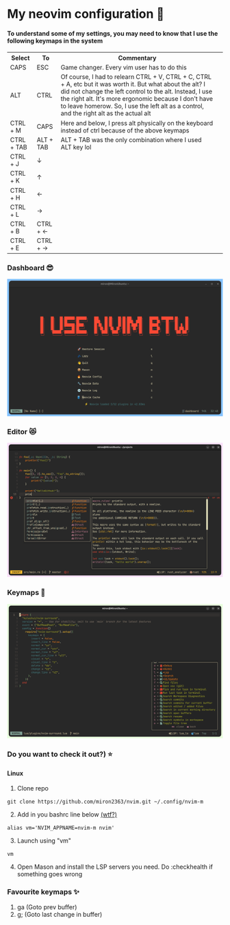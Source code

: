 # My neovim configuration 🤗

#### To understand some of my settings, you may need to know that I use the following keymaps in the system


<table>
    <tr>
        <th>Select</th>
        <th>To</th>
        <th>Commentary</th>
    <tr>
    <tr>
        <td>CAPS</td>
        <td>ESC</td>
        <td>Game changer. Every vim user has to do this</td>
    <tr>
        <td>ALT</td>
        <td>CTRL</td>
        <td>
            Of course, I had to relearn CTRL + V, CTRL + C, CTRL + A, etc but it was worth it. But what about the alt?
            I did not change the left control to the alt. Instead, I use the right alt. It's more ergonomic because I don't have to leave homerow.
            So, I use the left alt as a control, and the right alt as the actual alt
        </td>
    </tr>
    <tr>
        <td>CTRL + M</td>
        <td>CAPS</td>
        <td>Here and below, I press alt physically on the keyboard instead of ctrl because of the above keymaps</td>
        <td></td>
    </tr>
    <tr> <td>CTRL + TAB</td>
        <td>ALT + TAB</td>
        <td>ALT + TAB was the only combination where I used ALT key lol</td>
    </tr>
    <tr>
        <td>CTRL + J</td>
        <td>↓</td>
        <td></td>
    </tr>
    <tr>
        <td>CTRL + K</td>
        <td>↑</td>
        <td></td>
    </tr>
    <tr>
        <td>CTRL + H</td>
        <td>←</td>
        <td></td>
    </tr>
    <tr>
        <td>CTRL + L</td>
        <td>→</td>
        <td></td>
    </tr>
    <tr>
        <td>CTRL + B</td>
        <td>CTRL + ←</td>
        <td></td>
    </tr>
    <tr>
        <td>CTRL + E</td>
        <td>CTRL + →</td>
        <td></td>
    </tr>
</table>


### Dashboard 😎
![Dashboard](./assets/dashboard.png) 

### Editor 😻 
![Colorscheme](./assets/editor.png)

### Keymaps 🚀
![Colorscheme](./assets/keymaps.png)

### Do you want to check it out?) ⭐
#### Linux
1. Clone repo
```shell
git clone https://github.com/miron2363/nvim.git ~/.config/nvim-m
```
2. Add in you bashrc line below [(wtf?)](https://michaeluloth.com/neovim-switch-configs/)
```shell
alias vm='NVIM_APPNAME=nvim-m nvim'
```
3. Launch using "vm"
```shell
vm
```
4. Open Mason and install the LSP servers you need. Do :checkhealth if something goes wrong

### Favourite keymaps ✨
1. ga (Goto prev buffer)
2. g; (Goto last change in buffer)

